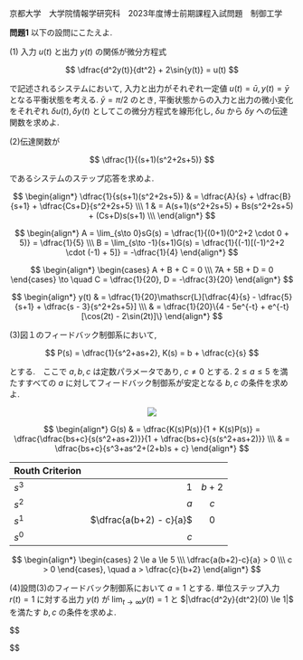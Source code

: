 京都大学　大学院情報学研究科　2023年度博士前期課程入試問題　制御工学

**問題1** 以下の設問にこたえよ.

(1) 入力 $u(t)$ と出力 $y(t)$ の関係が微分方程式

$$
    \dfrac{d^2y(t)}{dt^2} + 2\sin{y(t)} = u(t)
$$

で記述されるシステムにおいて, 入力と出力がそれぞれ一定値 $u(t) = \bar{u}, y(t) = \bar{y}$ となる平衡状態を考える. $\bar{y} = π/2$ のとき, 平衡状態からの入力と出力の微小変化をそれぞれ $δu(t), δy(t)$ としてこの微分方程式を線形化し, $δu$ から $δy$ への伝達関数を求めよ.

(2)伝達関数が

$$
    \dfrac{1}{(s+1)(s^2+2s+5)}
$$

であるシステムのステップ応答を求めよ.


$$
    \begin{align*}
        \dfrac{1}{s(s+1)(s^2+2s+5)} & = \dfrac{A}{s} + \dfrac{B}{s+1} + \dfrac{Cs+D}{s^2+2s+5} \\\
        1 & = A(s+1)(s^2+2s+5) + Bs(s^2+2s+5) + (Cs+D)s(s+1) \\\
    \end{align*}
$$

$$
    \begin{align*}
        A = \lim_{s\to 0}sG(s) = \dfrac{1}{(0+1)(0^2+2 \cdot 0 + 5)} = \dfrac{1}{5} \\\
        B = \lim_{s\to -1}(s+1)G(s) = \dfrac{1}{(-1)[(-1)^2+2 \cdot (-1) + 5]} = -\dfrac{1}{4}
    \end{align*}    
$$

$$
    \begin{align*}
        \begin{cases}
            A + B + C = 0 \\\
            7A + 5B + D = 0 
        \end{cases} \to \quad
        C = \dfrac{1}{20}, D = -\dfrac{3}{20}
    \end{align*}    
$$

$$
    \begin{align*}
        y(t) & = \dfrac{1}{20}\mathscr{L}[\dfrac{4}{s} - \dfrac{5}{s+1} + \dfrac{s - 3}{s^2+2s+5}] \\\
        & = \dfrac{1}{20}\{4 - 5e^{-t} + e^{-t}[\cos(2t) - 2\sin(2t)]\}
    \end{align*}    
$$


(3)図１のフィードバック制御系において,

$$
    P(s) = \dfrac{1}{s^2+as+2}, K(s) = b + \dfrac{c}{s}
$$

とする.　ここで $a,b,c$ は定数パラメータであり, $c \ne 0$ とする. $2 \le a \le 5$ を満たすすべての $a$ に対してフィードバック制御系が安定となる $b,c$ の条件を求めよ.


<p align="center">
    <img src="https://gcdnb.pbrd.co/images/qpx5Kd0h0uUX.png?o=1"/>
</p>

$$
    \begin{align*}
        G(s) & = \dfrac{K(s)P(s)}{1 + K(s)P(s)} = \dfrac{\dfrac{bs+c}{s(s^2+as+2)}}{1 + \dfrac{bs+c}{s(s^2+as+2)}} \\\
        & = \dfrac{bs+c}{s^3+as^2+(2+b)s + c}
    \end{align*}
$$

<center>

| Routh Criterion |  | |
| :-----| ----: | :----: |
| $s^3$ | $1$ | $b+2$ |
| $s^2$ | $a$ | $c$ |
| $s^1$ | $\dfrac{a(b+2) - c}{a}$ | 0 |
| $s^0$ | $c$ |

</center>

$$
    \begin{align*}
        \begin{cases} 2 \le a \le 5 \\\ \dfrac{a(b+2)-c}{a} > 0 \\\ c > 0 \end{cases}, 
        \quad a > \dfrac{c}{b+2}
    \end{align*}
$$


(4)設問(3)のフィードバック制御系において $a = 1$ とする. 単位ステップ入力 $r(t) = 1$ に対する出力 $y(t)$ が $\lim_{t\to ∞}y(t) = 1$ と $|\dfrac{d^2y}{dt^2}(0) \le 1|$ を満たす $b,c$ の条件を求めよ.

$$
    
$$